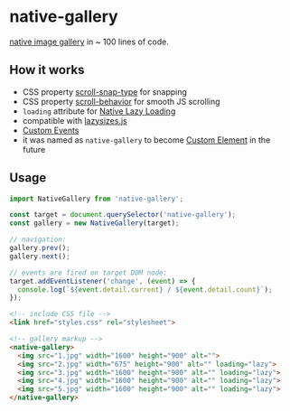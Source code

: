 # native-gallery

[native image gallery](https://korywka.github.io/native-gallery/example/) in ~ 100 lines of code.

## How it works

* CSS property [scroll-snap-type](https://developer.mozilla.org/en-US/docs/Web/CSS/scroll-snap-type) for snapping
* CSS property [scroll-behavior](https://developer.mozilla.org/en-US/docs/Web/CSS/scroll-behavior) for smooth JS scrolling
* `loading` attribute for [Native Lazy Loading](https://web.dev/native-lazy-loading/)
* compatible with [lazysizes.js](https://github.com/aFarkas/lazysizes)
* [Custom Events](https://developer.mozilla.org/en-US/docs/Web/Web_Components/Using_custom_elements)
* it was named as `native-gallery` to become [Custom Element](https://developer.mozilla.org/en-US/docs/Web/Web_Components/Using_custom_elements) in the future

## Usage 

```javascript
import NativeGallery from 'native-gallery';

const target = document.querySelector('native-gallery');
const gallery = new NativeGallery(target);

// navigation:
gallery.prev();
gallery.next();

// events are fired on target DOM node:
target.addEventListener('change', (event) => {
  console.log(`${event.detail.current} / ${event.detail.count}`);
});
```

```html
<!-- include CSS file -->
<link href="styles.css" rel="stylesheet">

<!-- gallery markup -->
<native-gallery>
  <img src="1.jpg" width="1600" height="900" alt="">
  <img src="2.jpg" width="675" height="900" alt="" loading="lazy">
  <img src="3.jpg" width="1600" height="900" alt="" loading="lazy">
  <img src="4.jpg" width="1600" height="900" alt="" loading="lazy">
  <img src="5.jpg" width="1600" height="900" alt="" loading="lazy">
</native-gallery>
```
